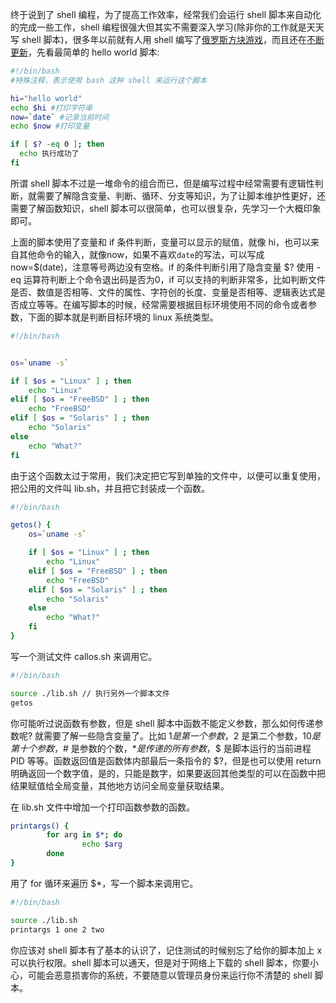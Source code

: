 终于说到了 shell 编程，为了提高工作效率，经常我们会运行 shell 脚本来自动化的完成一些工作，shell 编程很强大但其实不需要深入学习(除非你的工作就是天天写 shell 脚本)，很多年以前就有人用 shell 编写了[俄罗斯方块游戏](https://www.unix.com/shell-programming-and-scripting/174525-tetris-game-based-shell-script-new-algorithm.html)，而且还在[不断更新](https://www.omgubuntu.co.uk/2019/06/play-tetris-terminal-linux)，先看最简单的 hello world 脚本:

```bash
#!/bin/bash 
#特殊注释，表示使用 bash 这种 shell 来运行这个脚本

hi="hello world"
echo $hi #打印字符串
now=`date` #记录当前时间
echo $now #打印变量

if [ $? -eq 0 ]; then
  echo 执行成功了
fi
```

所谓 shell 脚本不过是一堆命令的组合而已，但是编写过程中经常需要有逻辑性判断，就需要了解隐含变量、判断、循环、分支等知识，为了让脚本维护性更好，还需要了解函数知识，shell 脚本可以很简单，也可以很复杂，先学习一个大概印象即可。

上面的脚本使用了变量和 if 条件判断，变量可以显示的赋值，就像 hi，也可以来自其他命令的输入，就像now，如果不喜欢`date`的写法，可以写成now=$(date)，注意等号两边没有空格。if 的条件判断引用了隐含变量 $? 使用 -eq 运算符判断上个命令退出码是否为0，if 可以支持的判断非常多，比如判断文件是否、数值是否相等、文件的属性、字符创的长度、变量是否相等、逻辑表达式是否成立等等。在编写脚本的时候，经常需要根据目标环境使用不同的命令或者参数，下面的脚本就是判断目标环境的 linux 系统类型。

```bash
#!/bin/bash


os=`uname -s`

if [ $os = "Linux" ] ; then
    echo "Linux"
elif [ $os = "FreeBSD" ] ; then
    echo "FreeBSD"
elif [ $os = "Solaris" ] ; then
    echo "Solaris"
else
    echo "What?"
fi
```

由于这个函数太过于常用，我们决定把它写到单独的文件中，以便可以重复使用，把公用的文件叫 lib.sh，并且把它封装成一个函数。

```bash
#!/bin/bash

getos() {
	os=`uname -s`

	if [ $os = "Linux" ] ; then
		echo "Linux"
	elif [ $os = "FreeBSD" ] ; then
		echo "FreeBSD"
	elif [ $os = "Solaris" ] ; then
		echo "Solaris"
	else
		echo "What?"
	fi
}
```

写一个测试文件 callos.sh 来调用它。

```bash
#!/bin/bash

source ./lib.sh // 执行另外一个脚本文件
getos 
```

你可能听过说函数有参数，但是 shell 脚本中函数不能定义参数，那么如何传递参数呢? 就需要了解一些隐含变量了。比如 $1 是第一个参数，$2 是第二个参数，${10} 是第十个参数，$# 是参数的个数，$* 是传递的所有参数，$$ 是脚本运行的当前进程 PID 等等。函数返回值是函数体内部最后一条指令的 $?，但是也可以使用 return 明确返回一个数字值，是的，只能是数字，如果要返回其他类型的可以在函数中把结果赋值给全局变量，其他地方访问全局变量获取结果。

在 lib.sh 文件中增加一个打印函数参数的函数。

```bash
printargs() {
        for arg in $*; do
                echo $arg
        done
}
```

用了 for 循环来遍历 $*，写一个脚本来调用它。

```bash
#!/bin/bash

source ./lib.sh
printargs 1 one 2 two
```

你应该对 shell 脚本有了基本的认识了，记住测试的时候别忘了给你的脚本加上 x 可以执行权限。shell 脚本可以通天，但是对于网络上下载的 shell 脚本，你要小心，可能会恶意损害你的系统，不要随意以管理员身份来运行你不清楚的 shell 脚本。

